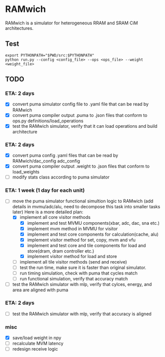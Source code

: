 # RAMwich

RAMwich is a simulator for heterogeneous RRAM and SRAM CiM architectures.

## Test

```shell
export PYTHONPATH="$PWD/src:$PYTHONPATH"
python run.py --config <config_file> --ops <ops_file> --weight <weight_file>
```

## TODO

### ETA: 2 days

- [x] convert puma simulator config file to .yaml file that can be read by RAMwich
- [x] convert puma compiler output .puma to .json files that conform to ops.py definitions/load_operations
- [x] test the RAMwich simulator, verify that it can load operations and build architecture

### ETA: 2 days

- [x] convert puma config .yaml files that can be read by RAMwich/dac_config adc_config
- [x] convert puma compiler output .weight to .json files that conform to load_weights
- [ ] modify stats class according to puma simulator

### ETA: 1 week (1 day for each unit)

- [ ] move the puma simulator functional simultion logic to RAMwich (add details in mvmu/adc/alu, need to decompose this task into smaller tasks later) Here is a more detailed plan:
  - [x] implement all core visitor methods
    - [x] implement and test MVMU components(xbar, adc, dac, sna etc.)
    - [x] implement mvm method in MVMU for visitor
    - [x] implement and test core components for calculation(cache, alu)
    - [x] implement visitor method for set, copy, mvm and vfu
    - [x] implement and test core and tile components for load and store(dram, dram controller etc.)
    - [x] implement visitor method for load and store
  - [ ] implement all tile visitor methods (send and receive)
  - [ ] test the run time, make sure it is faster than original simulator.
  - [ ] run timing simulation, check with puma that cycles match
  - [ ] run functional simulation, verify that accuracy match
- [ ] test the RAMwich simulator with mlp, verify that cylces, energy, and area are aligned with puma

### ETA: 2 days

- [ ] test the RAMwich simulator with mlp, verify that accuracy is aligned

### misc

- [x] save/load weight in npy
- [ ] recalculate MVM latency
- [ ] redesign receive logic

